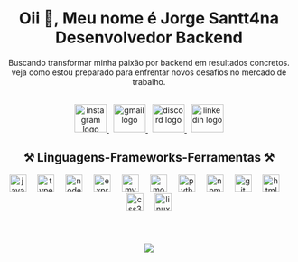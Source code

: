 <h1 align="center">Oii 👋, Meu nome é Jorge Santt4na<br>Desenvolvedor Backend</h1>



<p align="center">Buscando transformar minha paixão por backend em resultados concretos. veja como estou preparado para enfrentar novos desafios no mercado de trabalho.</p>



<br clear="both">

<div align="center">
  <a href="https://www.instagram.com/santan4ofc?igsh=eHo2eWk1NHRkbXU0" target="_blank">
    <img src="https://raw.githubusercontent.com/maurodesouza/profile-readme-generator/master/src/assets/icons/social/instagram/default.svg" width="57" height="50" alt="instagram logo"  />
  </a>
  &nbsp
  <a href="jhonndev25@gmail.com" target="_blank">
    <img src="https://raw.githubusercontent.com/maurodesouza/profile-readme-generator/master/src/assets/icons/social/gmail/default.svg" width="57" height="50" alt="gmail logo"  />
  </a>
  &nbsp
  <a href="https://discord.gg/xqvWXKQr" target="_blank">
    <img src="https://raw.githubusercontent.com/maurodesouza/profile-readme-generator/master/src/assets/icons/social/discord/default.svg" width="57" height="50" alt="discord logo"  />
  </a>
  &nbsp
  <a href="linkedin.com/in/jorge-santt4na-845879317" target="_blank">
    <img src="https://raw.githubusercontent.com/maurodesouza/profile-readme-generator/master/src/assets/icons/social/linkedin/default.svg" width="57" height="50" alt="linkedin logo"  />
  </a>



</div>

<h2 align="center" >⚒️ Linguagens-Frameworks-Ferramentas ⚒️</h2>


<div align="center">
  <img src="https://cdn.jsdelivr.net/gh/devicons/devicon/icons/javascript/javascript-original.svg" height="30" alt="javascript logo"  />
  <img width="12" />
  <img src="https://cdn.jsdelivr.net/gh/devicons/devicon/icons/typescript/typescript-original.svg" height="30" alt="typescript logo"  />
  <img width="12" />
  <img src="https://cdn.jsdelivr.net/gh/devicons/devicon/icons/nodejs/nodejs-original.svg" height="30" alt="nodejs logo"  />
  <img width="12" />
  <img src="https://cdn.jsdelivr.net/gh/devicons/devicon/icons/express/express-original.svg" height="30" alt="express logo"  />
  <img width="12" />
  <img src="https://cdn.jsdelivr.net/gh/devicons/devicon/icons/mysql/mysql-original.svg" height="30" alt="mysql logo"  />
  <img width="12" />
  <img src="https://cdn.jsdelivr.net/gh/devicons/devicon/icons/mongodb/mongodb-original.svg" height="30" alt="mongodb logo"  />
  <img width="12" />
  <img src="https://cdn.jsdelivr.net/gh/devicons/devicon/icons/python/python-original.svg" height="30" alt="python logo"  />
  <img width="12" />
  <img src="https://cdn.jsdelivr.net/gh/devicons/devicon/icons/npm/npm-original-wordmark.svg" height="30" alt="npm logo"  />
  <img width="12" />
  <img src="https://cdn.jsdelivr.net/gh/devicons/devicon/icons/git/git-original.svg" height="30" alt="git logo"  />
  <img width="12" />
  <img src="https://cdn.jsdelivr.net/gh/devicons/devicon/icons/html5/html5-original.svg" height="30" alt="html5 logo"  />
  <img width="12" />
  <img src="https://cdn.jsdelivr.net/gh/devicons/devicon/icons/css3/css3-original.svg" height="30" alt="css3 logo"  />
  <img width="12" />
  <img src="https://cdn.jsdelivr.net/gh/devicons/devicon/icons/linux/linux-original.svg" height="30" alt="linux logo"  />
</div>
<br clear="both">

<h1 align="center">
<img src="https://readme-typing-svg.herokuapp.com/?font=Righteous&size=35&center=true&vCenter=true&width=500&height=70&duration=4000&lines=Desistir+Não+é+Opção!;" />
</h1>

